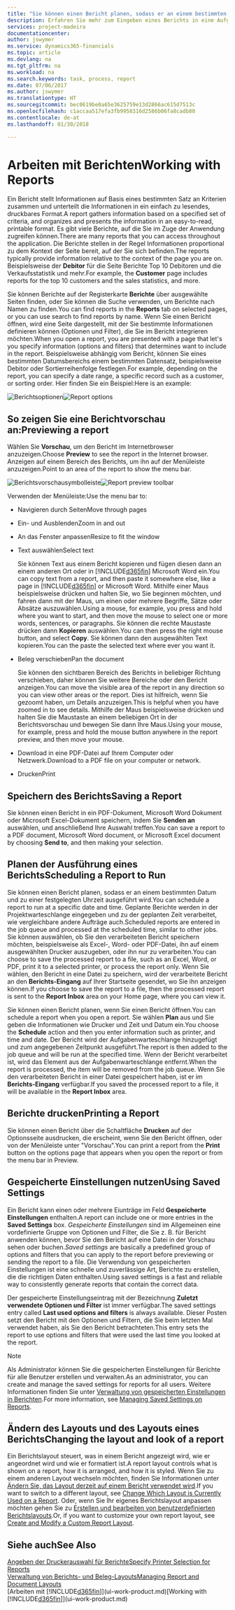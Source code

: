 ```yaml
---
title: "Sie können einen Bericht planen, sodass er an einem bestimmten Datum und zu einer festgelegten Uhrzeit ausgeführt wird | Microsoft Docs"
description: Erfahren Sie mehr zum Eingeben eines Berichts in eine Aufgabenwarteschlange und das Planen der Verarbeitung an einem bestimmten Datum und Uhrzeit.
services: project-madeira
documentationcenter: 
author: jswymer
ms.service: dynamics365-financials
ms.topic: article
ms.devlang: na
ms.tgt_pltfrm: na
ms.workload: na
ms.search.keywords: task, process, report
ms.date: 07/06/2017
ms.author: jswymer
ms.translationtype: HT
ms.sourcegitcommit: bec0619be0a65e3625759e13d2866ac615d7513c
ms.openlocfilehash: c1accaa517efa3fb9958316d2586b06fa8cadb80
ms.contentlocale: de-at
ms.lasthandoff: 01/30/2018

---
```

# <a name="working-with-reports"></a><span data-ttu-id="49118-103">Arbeiten mit Berichten</span><span class="sxs-lookup"><span data-stu-id="49118-103">Working with Reports</span></span>
<span data-ttu-id="49118-104">Ein Bericht stellt Informationen auf Basis eines bestimmten Satz an Kriterien zusammen und unterteilt die Informationen in ein einfach zu lesendes, druckbares Format.</span><span class="sxs-lookup"><span data-stu-id="49118-104">A report gathers information based on a specified set of criteria, and organizes and presents the information in an easy-to-read, printable format.</span></span> <span data-ttu-id="49118-105">Es gibt viele Berichte, auf die Sie im Zuge der Anwendung zugreifen können.</span><span class="sxs-lookup"><span data-stu-id="49118-105">There are many reports that you can access throughout the application.</span></span> <span data-ttu-id="49118-106">Die Berichte stellen in der Regel Informationen proportional zu dem Kontext der Seite bereit, auf der Sie sich befinden.</span><span class="sxs-lookup"><span data-stu-id="49118-106">The reports typically provide information relative to the context of the page you are on.</span></span> <span data-ttu-id="49118-107">Beispielsweise der **Debitor** für die Seite Berichte Top 10 Debitoren und die Verkaufsstatistik und mehr.</span><span class="sxs-lookup"><span data-stu-id="49118-107">For example, the **Customer** page includes reports for the top 10 customers and the sales statistics, and more.</span></span>

<span data-ttu-id="49118-108">Sie können Berichte auf der Registerkarte **Berichte** über ausgewählte Seiten finden, oder Sie können die Suche verwenden, um Berichte nach Namen zu finden.</span><span class="sxs-lookup"><span data-stu-id="49118-108">You can find reports in the **Reports** tab on selected pages, or you can use search to find reports by name.</span></span> <span data-ttu-id="49118-109">Wenn Sie einen Bericht öffnen, wird eine Seite dargestellt, mit der Sie bestimmte Informationen definieren können (Optionen und Filter), die Sie im Bericht integrieren möchten.</span><span class="sxs-lookup"><span data-stu-id="49118-109">When you open a report, you are presented with a page that let's you specify information (options and filters) that determines want to include in the report.</span></span> <span data-ttu-id="49118-110">Beispielsweise abhängig vom Bericht, können Sie eines bestimmten Datumsbereichs einem bestimmten Datensatz, beispielsweise Debitor oder Sortierreihenfolge festlegen.</span><span class="sxs-lookup"><span data-stu-id="49118-110">For example, depending on the report, you can specify a date range, a specific record such as a customer, or sorting order.</span></span> <span data-ttu-id="49118-111">Hier finden Sie ein Beispiel:</span><span class="sxs-lookup"><span data-stu-id="49118-111">Here is an example:</span></span>

<span data-ttu-id="49118-112">![Berichtsoptionen](media/report_options.png "Berichtsoptionen")</span><span class="sxs-lookup"><span data-stu-id="49118-112">![Report options](media/report_options.png "Report options")</span></span>

## <a name="previewing-a-report"></a><span data-ttu-id="49118-113">So zeigen Sie eine Berichtvorschau an:</span><span class="sxs-lookup"><span data-stu-id="49118-113">Previewing a report</span></span>
<span data-ttu-id="49118-114">Wählen Sie **Vorschau**, um den Bericht im Internetbrowser anzuzeigen.</span><span class="sxs-lookup"><span data-stu-id="49118-114">Choose **Preview** to see the report in the Internet browser.</span></span> <span data-ttu-id="49118-115">Anzeigen auf einem Bereich des Berichts, um ihn auf der Menüleiste anzuzeigen.</span><span class="sxs-lookup"><span data-stu-id="49118-115">Point to an area of the report to show the menu bar.</span></span>  

<span data-ttu-id="49118-116">![Berichtsvorschausymbolleiste](media/report_viewer.png "Berichtsvorschausymbolleiste")</span><span class="sxs-lookup"><span data-stu-id="49118-116">![Report preview toolbar](media/report_viewer.png "Report preview toolbar")</span></span>

<span data-ttu-id="49118-117">Verwenden der Menüleiste:</span><span class="sxs-lookup"><span data-stu-id="49118-117">Use the menu bar to:</span></span>

-   <span data-ttu-id="49118-118">Navigieren durch Seiten</span><span class="sxs-lookup"><span data-stu-id="49118-118">Move through pages</span></span>
-   <span data-ttu-id="49118-119">Ein- und Ausblenden</span><span class="sxs-lookup"><span data-stu-id="49118-119">Zoom in and out</span></span>
-   <span data-ttu-id="49118-120">An das Fenster anpassen</span><span class="sxs-lookup"><span data-stu-id="49118-120">Resize to fit the window</span></span>
-   <span data-ttu-id="49118-121">Text auswählen</span><span class="sxs-lookup"><span data-stu-id="49118-121">Select text</span></span>

    <span data-ttu-id="49118-122">Sie können Text aus einem Bericht kopieren und fügen diesen dann an einem anderen Ort oder in [!INCLUDE[d365fin](includes/d365fin_md.md)] Microsoft Word ein.</span><span class="sxs-lookup"><span data-stu-id="49118-122">You can copy text from a report, and then paste it somewhere else, like a page in [!INCLUDE[d365fin](includes/d365fin_md.md)] or Microsoft Word.</span></span>  <span data-ttu-id="49118-123">Mithilfe einer Maus beispielsweise drücken und halten Sie, wo Sie beginnen möchten, und fahren dann mit der Maus, um einen oder mehrere Begriffe, Sätze oder Absätze auszuwählen.</span><span class="sxs-lookup"><span data-stu-id="49118-123">Using a mouse, for example, you press and hold where you want to start, and then move the mouse to select one or more words, sentences, or paragraphs.</span></span> <span data-ttu-id="49118-124">Sie können die rechte Maustaste drücken dann **Kopieren** auswählen.</span><span class="sxs-lookup"><span data-stu-id="49118-124">You can then press the right mouse button, and select **Copy**.</span></span> <span data-ttu-id="49118-125">Sie können dann den ausgewählten Text kopieren.</span><span class="sxs-lookup"><span data-stu-id="49118-125">You can the paste the selected text where ever you want it.</span></span>
-   <span data-ttu-id="49118-126">Beleg verschieben</span><span class="sxs-lookup"><span data-stu-id="49118-126">Pan the document</span></span>

    <span data-ttu-id="49118-127">Sie können den sichtbaren Bereich des Berichts in beliebiger Richtung verschieben, daher können Sie weitere Bereiche oder den Bericht anzeigen.</span><span class="sxs-lookup"><span data-stu-id="49118-127">You can move the visible area of the report in any direction so you can view other areas or the report.</span></span> <span data-ttu-id="49118-128">Dies ist hilfreich, wenn Sie gezoomt haben, um Details anzuzeigen.</span><span class="sxs-lookup"><span data-stu-id="49118-128">This is helpful when you have zoomed in to see details.</span></span>  <span data-ttu-id="49118-129">Mithilfe der Maus beispielsweise drücken und halten Sie die Maustaste an einem beliebigen Ort in der  Berichtsvorschau und bewegen Sie dann Ihre Maus.</span><span class="sxs-lookup"><span data-stu-id="49118-129">Using your mouse, for example, press and hold the mouse button anywhere in the report preview, and then move your mouse.</span></span>

-   <span data-ttu-id="49118-130">Download in eine PDF-Datei auf Ihrem Computer oder Netzwerk.</span><span class="sxs-lookup"><span data-stu-id="49118-130">Download to a PDF file on your computer or network.</span></span>
-   <span data-ttu-id="49118-131">Drucken</span><span class="sxs-lookup"><span data-stu-id="49118-131">Print</span></span>


## <a name="saving-a-report"></a><span data-ttu-id="49118-132">Speichern des Berichts</span><span class="sxs-lookup"><span data-stu-id="49118-132">Saving a Report</span></span>
<span data-ttu-id="49118-133">Sie können einen Bericht in ein PDF-Dokument, Microsoft Word Dokument oder Microsoft Excel-Dokument speichern, indem Sie **Senden an** auswählen, und anschließend Ihre Auswahl treffen.</span><span class="sxs-lookup"><span data-stu-id="49118-133">You can save a report to a PDF document, Microsoft Word document, or Microsoft Excel document by choosing **Send to**, and then making your selection.</span></span>

## <a name="ScheduleReport"></a><span data-ttu-id="49118-134">Planen der Ausführung eines Berichts</span><span class="sxs-lookup"><span data-stu-id="49118-134">Scheduling a Report to Run</span></span>
<span data-ttu-id="49118-135">Sie können einen Bericht planen, sodass er an einem bestimmten Datum und zu einer festgelegten Uhrzeit ausgeführt wird.</span><span class="sxs-lookup"><span data-stu-id="49118-135">You can schedule a report to run at a specific date and time.</span></span> <span data-ttu-id="49118-136">Geplante Berichte werden in der Projektwarteschlange eingegeben und zu der geplanten Zeit verarbeitet, wie vergleichbare andere Aufträge auch.</span><span class="sxs-lookup"><span data-stu-id="49118-136">Scheduled reports are entered in the job queue and processed at the scheduled time, similar to other jobs.</span></span> <span data-ttu-id="49118-137">Sie können auswählen, ob Sie den verarbeiteten Bericht speichern möchten, beispielsweise als Excel-, Word- oder PDF-Datei, ihn auf einem ausgewählten Drucker auszugeben, oder ihn nur zu verarbeiten.</span><span class="sxs-lookup"><span data-stu-id="49118-137">You can choose to save the processed report to a file, such as an Excel, Word, or PDF, print it to a selected printer, or process the report only.</span></span> <span data-ttu-id="49118-138">Wenn Sie wählen, den Bericht in eine Datei zu speichern, wird der verarbeitete Bericht an den **Berichts-Eingang** auf Ihrer Startseite gesendet, wo Sie ihn anzeigen können.</span><span class="sxs-lookup"><span data-stu-id="49118-138">If you choose to save the report to a file, then the processed report is sent to the **Report Inbox** area on your Home page, where you can view it.</span></span>

<span data-ttu-id="49118-139">Sie können einen Bericht planen, wenn Sie einen Bericht öffnen.</span><span class="sxs-lookup"><span data-stu-id="49118-139">You can schedule a report when you open a report.</span></span> <span data-ttu-id="49118-140">Sie wählen **Plan** aus und Sie geben die Informationen wie Drucker und Zeit und Datum ein.</span><span class="sxs-lookup"><span data-stu-id="49118-140">You choose the **Schedule** action and then you enter information such as printer, and time and date.</span></span> <span data-ttu-id="49118-141">Der Bericht wird der Aufgabenwarteschlange hinzugefügt und zum angegebenen Zeitpunkt ausgeführt.</span><span class="sxs-lookup"><span data-stu-id="49118-141">The report is then added to the job queue and will be run at the specified time.</span></span> <span data-ttu-id="49118-142">Wenn der Bericht verarbeitet ist, wird das Element aus der Aufgabenwarteschlange entfernt.</span><span class="sxs-lookup"><span data-stu-id="49118-142">When the report is processed, the item will be removed from the job queue.</span></span> <span data-ttu-id="49118-143">Wenn Sie den verarbeiteten Bericht in einer Datei gespeichert haben, ist er im **Berichts-Eingang** verfügbar.</span><span class="sxs-lookup"><span data-stu-id="49118-143">If you saved the processed report to a file, it will be available in the **Report Inbox** area.</span></span>

## <a name="PrintReport"></a><span data-ttu-id="49118-144">Berichte drucken</span><span class="sxs-lookup"><span data-stu-id="49118-144">Printing a Report</span></span>
<span data-ttu-id="49118-145">Sie können einen Bericht über die Schaltfläche **Drucken** auf der Optionsseite ausdrucken, die erscheint, wenn Sie den Bericht öffnen, oder von der Menüleiste unter "Vorschau".</span><span class="sxs-lookup"><span data-stu-id="49118-145">You can print a report from the **Print** button on the options page that appears when you open the report or from the menu bar in Preview.</span></span>

## <a name="using-saved-settings"></a><span data-ttu-id="49118-146">Gespeicherte Einstellungen nutzen</span><span class="sxs-lookup"><span data-stu-id="49118-146">Using Saved Settings</span></span>
<span data-ttu-id="49118-147">Ein Bericht kann einen oder mehrere Eiunträge im Feld **Gespeicherte Einstellungen** enthalten.</span><span class="sxs-lookup"><span data-stu-id="49118-147">A report can include one or more entries in the **Saved Settings** box.</span></span> <span data-ttu-id="49118-148">*Gespeicherte Einstellungen* sind im Allgemeinen eine vordefinierte Gruppe von Optionen und Filter, die Sie z. B. für Bericht anwenden können, bevor Sie den Bericht auf eine Datei in der Vorschau sehen oder buchen.</span><span class="sxs-lookup"><span data-stu-id="49118-148">*Saved settings* are basically a predefined group of options and filters that you can apply to the report before previewing or sending the report to a file.</span></span> <span data-ttu-id="49118-149">Die Verwendung von gespeicherten Einstellungen ist eine schnelle und zuverlässige Art, Berichte zu erstellen, die die richtigen Daten enthalten.</span><span class="sxs-lookup"><span data-stu-id="49118-149">Using saved settings is a fast and reliable way to consistently generate reports that contain the correct data.</span></span>

<span data-ttu-id="49118-150">Der gespeicherte Einstellungseintrag mit der Bezeichnung **Zuletzt verwendete Optionen und Filter** ist immer verfügbar.</span><span class="sxs-lookup"><span data-stu-id="49118-150">The saved settings entry called **Last used options and filters** is always available.</span></span> <span data-ttu-id="49118-151">Dieser Posten setzt den Bericht mit den Optionen und Filtern, die Sie beim letzten Mal verwendet haben, als Sie den Bericht betrachteten.</span><span class="sxs-lookup"><span data-stu-id="49118-151">This entry sets the report to use options and filters that were used the last time you looked at the report.</span></span>

>[!NOTE]
><span data-ttu-id="49118-152">Als Administrator können Sie die gespeicherten Einstellungen für Berichte für alle Benutzer erstellen und verwalten.</span><span class="sxs-lookup"><span data-stu-id="49118-152">As an administrator, you can create and manage the saved settings for reports for all users.</span></span> <span data-ttu-id="49118-153">Weitere Informationen finden Sie unter [Verwaltung von gespeicherten Einstellungen in Berichten](reports-saving-reusing-settings.md).</span><span class="sxs-lookup"><span data-stu-id="49118-153">For more information, see [Managing Saved Settings on Reports](reports-saving-reusing-settings.md).</span></span>

## <a name="changing-the-layout-and-look-of-a-report"></a><span data-ttu-id="49118-154">Ändern des Layouts und des Layouts eines Berichts</span><span class="sxs-lookup"><span data-stu-id="49118-154">Changing the layout and look of a report</span></span>
<span data-ttu-id="49118-155">Ein Berichtslayout steuert, was in einem Bericht angezeigt wird, wie er angeordnet wird und wie er formatiert ist.</span><span class="sxs-lookup"><span data-stu-id="49118-155">A report layout controls what is shown on a report, how it is arranged, and how it is styled.</span></span> <span data-ttu-id="49118-156">Wenn Sie zu einem anderen Layout wechseln möchten, finden Sie Informationen unter [Ändern Sie, das Layout derzeit auf einem Bericht verwendet wird](ui-how-change-layout-currently-used-report.md).</span><span class="sxs-lookup"><span data-stu-id="49118-156">If you want to switch to a different layout, see [Change Which Layout is Currently Used on a Report](ui-how-change-layout-currently-used-report.md).</span></span> <span data-ttu-id="49118-157">Oder, wenn Sie Ihr eigenes Berichtslayout anpassen möchten gehen Sie zu [Erstellen und bearbeiten von benutzerdefinierten Berichtslayouts](ui-how-create-custom-report-layout.md).</span><span class="sxs-lookup"><span data-stu-id="49118-157">Or, if you want to customize your own report layout, see [Create and Modify a Custom Report Layout](ui-how-create-custom-report-layout.md).</span></span>

## <a name="see-also"></a><span data-ttu-id="49118-158">Siehe auch</span><span class="sxs-lookup"><span data-stu-id="49118-158">See Also</span></span>
[<span data-ttu-id="49118-159">Angeben der Druckerauswahl für Berichte</span><span class="sxs-lookup"><span data-stu-id="49118-159">Specify Printer Selection for Reports</span></span>](ui-specify-printer-selection-reports.md)  
[<span data-ttu-id="49118-160">Verwaltung von Berichts- und Beleg-Layouts</span><span class="sxs-lookup"><span data-stu-id="49118-160">Managing Report and Document Layouts</span></span>](ui-manage-report-layouts.md)  
<span data-ttu-id="49118-161">[Arbeiten mit [!INCLUDE[d365fin](includes/d365fin_md.md)]](ui-work-product.md)</span><span class="sxs-lookup"><span data-stu-id="49118-161">[Working with [!INCLUDE[d365fin](includes/d365fin_md.md)]](ui-work-product.md)</span></span>

